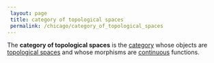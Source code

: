 ```yaml
---
 layout: page
 title: category of topological spaces
 permalink: /chicago/category_of_topological_spaces
---
```

The **category of topological spaces** is the [category](https://mathgloss.github.io/MathGloss/chicago/category) whose objects are [topological spaces](https://mathgloss.github.io/MathGloss/chicago/topological_space) and whose morphisms are [continuous](https://mathgloss.github.io/MathGloss/chicago/continuous) functions.